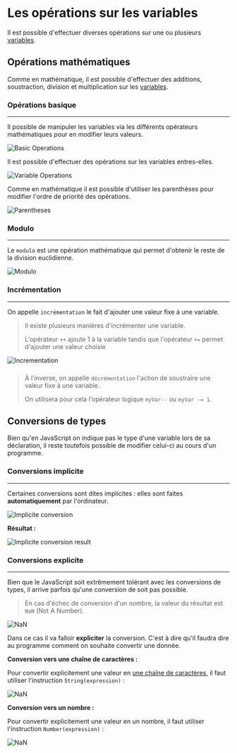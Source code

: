 # Les opérations sur les variables

Il est possible d'effectuer diverses opérations sur une ou plusieurs [variables](https://github.com/TresorDeKelloggS/Lille_JavaScript_Wiki/wiki/Les-Variables).

## Opérations mathématiques

Comme en mathématique, il est possible d'effectuer des additions, soustraction, division et multiplication sur les [variables](https://github.com/TresorDeKelloggS/Lille_JavaScript_Wiki/wiki/Les-Variables).

### Opérations basique
---

Il possible de manipuler les variables via les différents opérateurs mathématiques pour en modifier leurs valeurs.

![Basic Operations](https://raw.githubusercontent.com/TresorDeKelloggS/Lille_JavaScript_Wiki/master/ressources/operations/basics.png)

Il est possible d'effectuer des opérations sur les variables entres-elles.

![Variable Operations](https://raw.githubusercontent.com/TresorDeKelloggS/Lille_JavaScript_Wiki/master/ressources/operations/basics_2.png)

Comme en mathématique il est possible d'utiliser les parenthèses pour modifier l'ordre de priorité des opérations.

![Parentheses](https://raw.githubusercontent.com/TresorDeKelloggS/Lille_JavaScript_Wiki/master/ressources/operations/parentheses.png)

### Modulo
---

Le `modulo` est une opération mathématique qui permet d'obtenir le reste de la division euclidienne.

![Modulo](https://raw.githubusercontent.com/TresorDeKelloggS/Lille_JavaScript_Wiki/master/ressources/operations/modulo.png)

### Incrémentation
---

On appelle `incrémentation` le fait d'ajouter une valeur fixe à une variable.
> Il existe plusieurs manières d'incrémenter une variable.
> 
> L'opérateur `++` ajoute 1 à la variable tandis que l'opérateur `+=` permet d'ajouter une valeur choisie

![Incrementation](https://raw.githubusercontent.com/TresorDeKelloggS/Lille_JavaScript_Wiki/master/ressources/operations/incrementation.png)

###

> À l'inverse, on appelle `décrémentation` l'action de soustraire une valeur fixe à une variable.
> 
> On utilisera pour cela l'opérateur logique `myVar--` ou `myVar -= 1`.

## Conversions de types

Bien qu'en JavaScript on indique pas le type d'une variable lors de sa déclaration, il reste toutefois possible de modifier celui-ci au cours d'un programme.

### Conversions implicite
---

Certaines conversions sont dites implicites : elles sont faites **automatiquement** par l'ordinateur.

![Implicite conversion](https://raw.githubusercontent.com/TresorDeKelloggS/Lille_JavaScript_Wiki/master/ressources/operations/implicit.png)

**Résultat :**

![Implicite conversion result](https://raw.githubusercontent.com/TresorDeKelloggS/Lille_JavaScript_Wiki/master/ressources/operations/implicit_result.png)

### Conversions explicite
---

Bien que le JavaScript soit extrêmement tolérant avec les conversions de types, il arrive parfois qu'une conversion de soit pas possible.

>En cas d'échec de conversion d'un nombre, la valeur du résultat est `NaN` (Not A Number).

![NaN](https://raw.githubusercontent.com/TresorDeKelloggS/Lille_JavaScript_Wiki/master/ressources//operations/nan.png)

Dans ce cas il va falloir **expliciter** la conversion. C'est à dire qu'il faudra dire au programme comment on souhaite convertir une donnée.

**Conversion vers une chaîne de caractères :**

Pour convertir explicitement une valeur en [une chaîne de caractères](https://github.com/TresorDeKelloggS/Lille_JavaScript_Wiki/wiki/Les-cha%C3%AEnes-de-caract%C3%A8res), il faut utiliser l'instruction `String(expression)` :

![NaN](https://raw.githubusercontent.com/TresorDeKelloggS/Lille_JavaScript_Wiki/master/ressources//operations/string_convert.png)

**Conversion vers un nombre :**

Pour convertir explicitement une valeur en un nombre, il faut utiliser l'instruction `Number(expression)` :

![NaN](https://raw.githubusercontent.com/TresorDeKelloggS/Lille_JavaScript_Wiki/master/ressources//operations/number_convert.png)